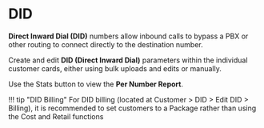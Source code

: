 # DID

**Direct Inward Dial (DID)** numbers allow inbound calls to bypass a PBX or other routing to connect directly to the destination number. 

Create and edit **DID (Direct Inward Dial)** parameters within the individual customer cards, either using bulk uploads and edits or manually. 

Use the Stats button to view the **Per Number Report**.

!!! tip "DID Billing"
    For DID billing (located at Customer > DID > Edit DID > Billing), it is recommended to set customers to a Package rather than using the Cost and Retail functions
